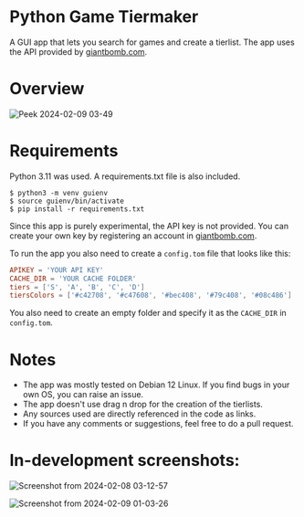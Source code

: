 # Python Game Tiermaker
A GUI app that lets you search for games and create a tierlist. The app uses the API provided by [giantbomb.com](giantbomb.com).

# Overview

![Peek 2024-02-09 03-49](https://github.com/mataktelis11/python-game-parser/assets/61196956/d67c108f-bf05-4c08-a3a0-6a75fd8a69e7)

# Requirements
Python 3.11 was used. A requirements.txt file is also included.

```
$ python3 -m venv guienv
$ source guienv/bin/activate
$ pip install -r requirements.txt
```
Since this app is purely experimental, the API key is not provided. You can create your own key by registering an account in [giantbomb.com](giantbomb.com).

To run the app you also need to create a ```config.tom``` file that looks like this:
```toml
APIKEY = 'YOUR API KEY'
CACHE_DIR = 'YOUR CACHE FOLDER'
tiers = ['S', 'A', 'B', 'C', 'D']
tiersColors = ['#c42708', '#c47608', '#bec408', '#79c408', '#08c486']
```
You also need to create an empty folder and specify it as the ```CACHE_DIR``` in ```config.tom```.

# Notes 
- The app was mostly tested on Debian 12 Linux. If you find bugs in your own OS, you can raise an issue.
- The app doesn't use drag n drop for the creation of the tierlists.
- Any sources used are directly referenced in the code as links.
- If you have any comments or suggestions, feel free to do a pull request.


# In-development screenshots:
![Screenshot from 2024-02-08 03-12-57](https://github.com/mataktelis11/python-game-parser/assets/61196956/0355de4d-f960-46e1-bd42-da2095fa199a)

![Screenshot from 2024-02-09 01-03-26](https://github.com/mataktelis11/python-game-parser/assets/61196956/4c5b409d-ad72-46d9-92e7-6a6306ce15c1)
